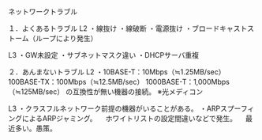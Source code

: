 ネットワークトラブル

１．よくあるトラブル
L2
・線抜け
・線破断
・電源抜け
・ブロードキャストストーム（ループにより発生）

L3
・GW未設定
・サブネットマスク違い
・DHCPサーバ重複

２．あんまないトラブル
L2
・10BASE-T：10Mbps（≒1.25MB/sec）
100BASE-TX：100Mbps（≒12.5MB/sec）
1000BASE-T：1,000Mbps（≒125MB/sec）
の互換性が無い機器の接続。
※光メディコン

L3
・クラスフルネットワーク前提の機器がいることがある。
・ARPスプーフィングによるARPジャミング。
　ホワイトリストの設定間違いなどで発生。
　最近多い。愚策。